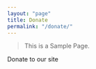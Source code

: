 ```yaml
---
layout: "page"
title: Donate
permalink: "/donate/"
---
```

> This is a Sample Page.

Donate to our site
